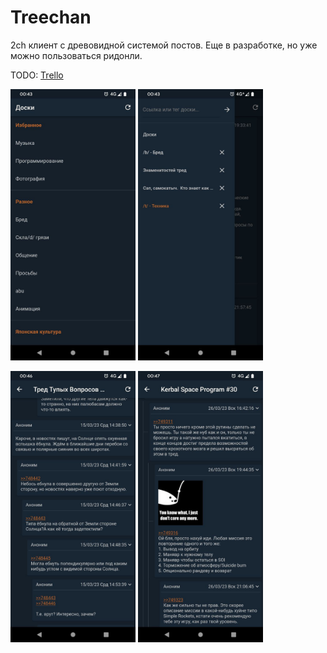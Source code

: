 # Treechan

2ch клиент с древовидной системой постов. 
Еще в разработке, но уже можно пользоваться ридонли.

TODO: [Trello](https://trello.com/b/JxlUBxC0/todo "Trello")


<p float="left">
  <img src="demo-pics/1.jpg" width="200" />
  <img src="demo-pics/2.jpg" width="200" /> 
</p>
<p float="left">
  <img src="demo-pics/3.jpg" width="200" />
  <img src="demo-pics/4.jpg" width="200" />
</p>




